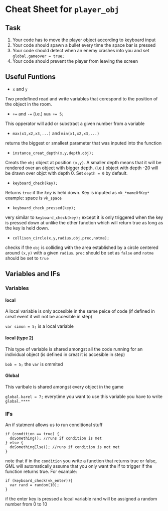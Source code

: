 # Cheat Sheet for `player_obj`

## Task

1. Your code has to move the player object according to keyboard input
2. Your code should spawn a bullet every time the space bar is pressed
3. Your code should detect when an enemy crashes into you and set `global.gameover = true;`
4. Your code should prevent the player from leaving the screen


## Useful Funtions

* `x` and `y`

Two predefined read and write variables that corespond to the position of the object in the room.

* `+=` and `-=` (i.e.) `num += 5;`

This opperator will add or substract a given number from a variable

* `max(x1,x2,x3,...)` and `min(x1,x2,x3,...)`

returns the biggest or smallest parameter that was inputed into the function

* `instance_creat_depth(x,y,depth,obj);`

Creats the `obj` object at position `(x,y)`. A smaller depth means that it will be rendered over an object with bigger depth. 
(i.e.) object with depth -20 will be drawn over objct with depth 0. Set `depth = 0` by default.

* `keyboard_check(key);`

Returns `true` if the *key* is held down. Key is inputed as `vk_*nameOfKey*` example: space is `vk_space`

* `keyboard_check_pressed(key);`

very similar to `keyboard_check(key);` except it is only triggered when the key is pressed down at unlike the other function which will return true as long as the key is held down.

* `collison_circle(x,y,radius,obj,prec,notme);`

checks if the `obj` is colliding with the area established by a circle centered around `(x,y)` with a given `radius`. `prec` should be set 
as `false` and `notme` should be set to `true`


## Variables and IFs

### Variables

#### local

A local variable is only accesible in the same peice of code (if defined in creat event it will not be accesible in step)

`var simon = 5;` is a local variable

#### local (type 2)

This type of variable is shared amongst all the code running for an individual object (is defined in creat it is accesible in step)

`bob = 5;` the `var` is ommited

#### Global

This varibale is shared amongst every object in the game

`global.karel = 7;` everytime you want to use this variable you have to write `global.****`

### IFs

An if statment allows us to run conditional stuff 

```
if (condition == true) {
  doSomething(); //runs if condition is met
} else {
  doSomethingElse(); //runs if condition is not met
}
```

note that if in the `condition` you write a function that returns true or false, GML will automatically assume that you only want the if to trigger if 
the function returns true. For example:

```
if (keyboard_check(vk_enter)){
  var rand = random(10);
}
```
if the enter key is pressed a local variable rand will be assigned a random number from 0 to 10

